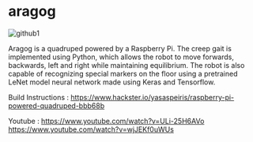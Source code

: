 # aragog
![github1](https://user-images.githubusercontent.com/20635670/51742747-a70d7f00-20c0-11e9-89ac-e39ce56dc5cb.jpg)

Aragog is a quadruped powered by a Raspberry Pi. The creep gait is implemented using Python, which allows the robot to move forwards, backwards, left and right while maintaining equilibrium. The robot is also capable of recognizing special markers on the floor using a pretrained LeNet model neural network made using Keras and Tensorflow.

Build Instructions : https://www.hackster.io/yasaspeiris/raspberry-pi-powered-quadruped-bbb68b


Youtube : https://www.youtube.com/watch?v=ULi-25H6AVo
https://www.youtube.com/watch?v=wjJEKf0uWUs

